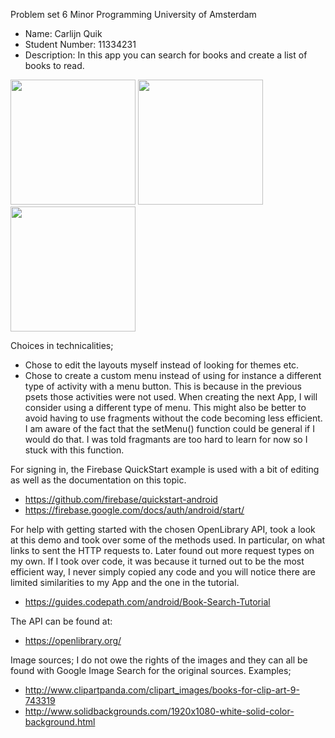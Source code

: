 Problem set 6 Minor Programming University of Amsterdam

- Name: Carlijn Quik 
- Student Number: 11334231 
- Description: In this app you can search for books and create a list of books to read.

<img src="https://raw.githubusercontent.com/carlijnq/carlijnquik-pset6/b4e2af6e187ccecc09b7fb588c69908c505ff9f3/doc/Screenshot_2016-12-17-21-31-47.png" width="200">
<img src="https://raw.githubusercontent.com/carlijnq/carlijnquik-pset6/b4e2af6e187ccecc09b7fb588c69908c505ff9f3/doc/Screenshot_2016-12-17-21-33-01.png" width="200">
<img src="https://raw.githubusercontent.com/carlijnq/carlijnquik-pset6/b4e2af6e187ccecc09b7fb588c69908c505ff9f3/doc/Screenshot_2016-12-17-21-33-21.png" width="200">

Choices in technicalities;
- Chose to edit the layouts myself instead of looking for themes etc.
- Chose to create a custom menu instead of using for instance a different type of activity with a menu button. This is because in the previous psets those activities were not used. When creating the next App, I will consider using a different type of menu. This might also be better to avoid having to use fragments without the code becoming less efficient. I am aware of the fact that the setMenu() function could be general if I would do that. I was told fragmants are too hard to learn for now so I stuck with this function.

For signing in, the Firebase QuickStart example is used with a bit of editing as well as the documentation on this topic.
- https://github.com/firebase/quickstart-android
- https://firebase.google.com/docs/auth/android/start/

For help with getting started with the chosen OpenLibrary API, took a look at this demo and took over some of the methods used. In particular, on what links to sent the HTTP requests to. Later found out more request types on my own. If I took over code, it was because it turned out to be the most efficient way, I never simply copied any code and you will notice there are limited similarities to my App and the one in the tutorial.
- https://guides.codepath.com/android/Book-Search-Tutorial

The API can be found at:
- https://openlibrary.org/

Image sources;
I do not owe the rights of the images and they can all be found with Google Image Search for the original sources. Examples;
- http://www.clipartpanda.com/clipart_images/books-for-clip-art-9-743319
- http://www.solidbackgrounds.com/1920x1080-white-solid-color-background.html



